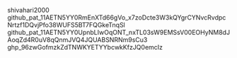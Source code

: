 shivahari2000
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
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
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